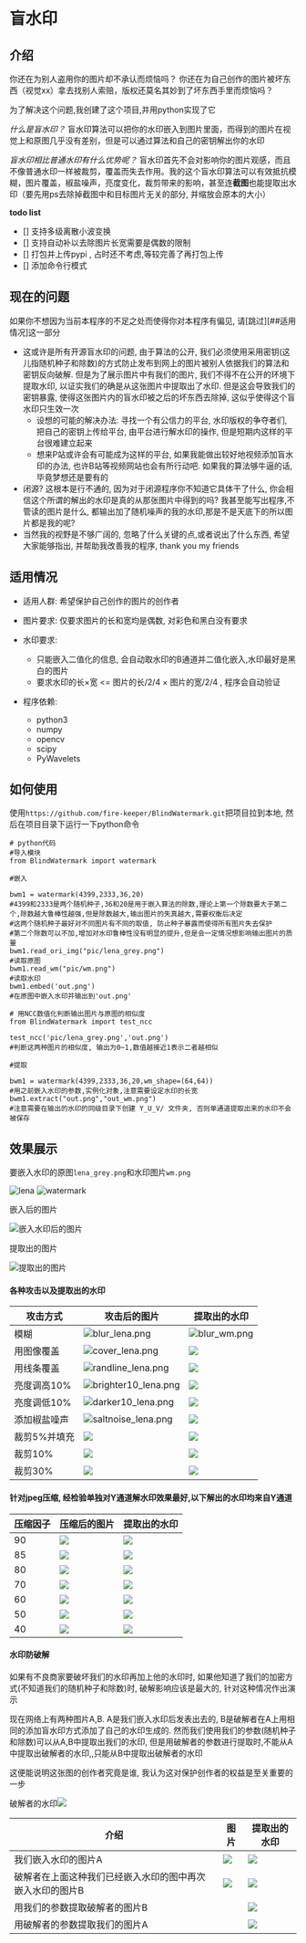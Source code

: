 # 盲水印

## 介绍

你还在为别人盗用你的图片却不承认而烦恼吗？
你还在为自己创作的图片被坏东西（视觉xx）拿去找别人索赔，版权还莫名其妙到了坏东西手里而烦恼吗？

为了解决这个问题,我创建了这个项目,并用python实现了它

*什么是盲水印？*
盲水印算法可以把你的水印嵌入到图片里面，而得到的图片在视觉上和原图几乎没有差别，但是可以通过算法和自己的密钥解出你的水印

*盲水印相比普通水印有什么优势呢？*
盲水印首先不会对影响你的图片观感，而且不像普通水印一样被裁剪，覆盖而失去作用。我的这个盲水印算法可以有效抵抗模糊，图片覆盖，椒盐噪声，亮度变化，裁剪带来的影响，甚至连**截图**也能提取出水印（要先用ps去除掉截图中和目标图片无关的部分, 并缩放会原本的大小）



**todo list**

- [] 支持多级离散小波变换
- [] 支持自动补以去除图片长宽需要是偶数的限制
- [] 打包并上传pypi , 占时还不考虑,等较完善了再打包上传
- [] 添加命令行模式



## 现在的问题

如果你不想因为当前本程序的不足之处而使得你对本程序有偏见, 请[跳过][##适用情况]这一部分

- 这或许是所有开源盲水印的问题, 由于算法的公开, 我们必须使用采用密钥(这儿指随机种子和除数)的方式防止发布到网上的图片被别人依据我们的算法和密钥反向破解. 但是为了展示图片中有我们的图片, 我们不得不在公开的环境下提取水印, 以证实我们的确是从这张图片中提取出了水印. 但是这会导致我们的密钥暴露, 使得这张图片内的盲水印被之后的坏东西去除掉, 这似乎使得这个盲水印只生效一次
  - 设想的可能的解决办法: 寻找一个有公信力的平台, 水印版权的争夺者们, 把自己的密钥上传给平台, 由平台进行解水印的操作, 但是短期内这样的平台很难建立起来
  - 想来P站或许会有可能成为这样的平台, 如果我能做出较好地视频添加盲水印的办法, 也许B站等视频网站也会有所行动吧. 如果我的算法够牛逼的话, 毕竟梦想还是要有的
- 闭源? 这根本是行不通的, 因为对于闭源程序你不知道它具体干了什么, 你会相信这个所谓的解出的水印是真的从那张图片中得到的吗? 我甚至能写出程序,不管读的图片是什么, 都输出加了随机噪声的我的水印,那是不是天底下的所以图片都是我的呢? 
- 当然我的视野是不够广阔的, 忽略了什么关键的点,或者说出了什么东西, 希望大家能够指出, 并帮助我改善我的程序, thank you my friends



## 适用情况

- 适用人群: 希望保护自己创作的图片的创作者
- 图片要求: 仅要求图片的长和宽均是偶数, 对彩色和黑白没有要求
- 水印要求: 

  - 只能嵌入二值化的信息, 会自动取水印的B通道并二值化嵌入,水印最好是黑白的图片
  - 要求水印的长×宽 <= 图片的长/2/4 ×  图片的宽/2/4  , 程序会自动验证

- 程序依赖:
  - python3
  - numpy
  - opencv
  - scipy
  - PyWavelets

## 如何使用

使用`https://github.com/fire-keeper/BlindWatermark.git`把项目拉到本地, 然后在项目目录下运行一下python命令

```
# python代码
#导入模块
from BlindWatermark import watermark
```

```
#嵌入

bwm1 = watermark(4399,2333,36,20)
#4399和2333是两个随机种子,36和20是用于嵌入算法的除数,理论上第一个除数要大于第二个,除数越大鲁棒性越强,但是除数越大,输出图片的失真越大,需要权衡后决定
#这两个随机种子最好对不同图片有不同的取值, 防止种子暴露而使得所有图片失去保护
#第二个除数可以不加,增加对水印鲁棒性没有明显的提升,但是会一定情况想影响输出图片的质量
bwm1.read_ori_img("pic/lena_grey.png")
#读取原图
bwm1.read_wm("pic/wm.png")
#读取水印
bwm1.embed('out.png')
#在原图中嵌入水印并输出到'out.png'
```

```
# 用NCC数值化判断输出图片与原图的相似度
from BlindWatermark import test_ncc
   
test_ncc('pic/lena_grey.png','out.png')
#判断这两种图片的相似度, 输出为0~1,数值越接近1表示二者越相似
```



```
#提取

bwm1 = watermark(4399,2333,36,20,wm_shape=(64,64))
#用之前嵌入水印的参数,实例化对象,注意需要设定水印的长宽
bwm1.extract("out.png","out_wm.png")   
#注意需要在输出的水印的同级目录下创建 Y_U_V/ 文件夹, 否则单通道提取出来的水印不会被保存
```





## 效果展示

要嵌入水印的原图`lena_grey.png`和水印图片`wm.png`

![lena](./pic/lena_grey.png?imageMogr2/auto-orient/strip%7CimageView2/2/w/200)  ![watermark](./pic/wm.png?imageMogr2/auto-orient/strip%7CimageView2/2/w/100) 

嵌入后的图片

![嵌入水印后的图片](./pics_for_show/grey/output/attack/ori_lena.png)

提取出的图片

![提取出的图片](./pics_for_show/grey/extract/ori_wm.png)

#### 各种攻击以及提取出的水印

| 攻击方式     | 攻击后的图片                                                 | 提取出的水印                                           |
| ------------ | ------------------------------------------------------------ | ------------------------------------------------------ |
| 模糊         | ![blur_lena.png](./pics_for_show/grey/output/attack/blur_lena.png) | ![blur_wm.png](./pics_for_show/grey/extract/blur_wm.png) |
| 用图像覆盖   | ![cover_lena.png](./pics_for_show/grey/output/attack/cover_lena.png) | ![](./pics_for_show/grey/extract/cover_wm.png)           |
| 用线条覆盖   | ![randline_lena.png](./pics_for_show/grey/output/attack/randline_lena.png) | ![](./pics_for_show/grey/extract/randline_wm.png)        |
| 亮度调高10%  | ![brighter10_lena.png](./pics_for_show/grey/output/attack/brighter10_lena.png) | ![](./pics_for_show/grey/extract/brighter10_wm.png)      |
| 亮度调低10%  | ![darker10_lena.png](./pics_for_show/grey/output/attack/darker10_lena.png) | ![](./pics_for_show/grey/extract/darker10_wm.png)        |
| 添加椒盐噪声 | ![saltnoise_lena.png](./pics_for_show/grey/output/attack/saltnoise_lena.png) | ![](./pics_for_show/grey/extract/saltnoise_wm.png)       |
| 裁剪5%并填充 | ![](./pics_for_show/grey/output/attack/chop5_lena.png)         | ![](./pics_for_show/grey/extract/chop5_wm.png)           |
| 裁剪10%      | ![](./pics_for_show/grey/output/attack/chop10_lena.png)        | ![](./pics_for_show/grey/extract/chop10_wm.png)          |
| 裁剪30%      | ![](./pics_for_show/grey/output/attack/chop30_lena.png)        | ![](./pics_for_show/grey/extract/chop30_wm.png)          |

#### 针对jpeg压缩, 经检验单独对Y通道解水印效果最好,以下解出的水印均来自Y通道

| 压缩因子 | 压缩后的图片                                           | 提取出的水印                                          |
| -------- | ------------------------------------------------------ | ----------------------------------------------------- |
| 90       | ![](./pics_for_show/grey/output/attack/jpeg_90_lena.jpg) | ![](./pics_for_show/grey/extract/Y_U_V/Yjpeg_90_wm.png) |
| 85       | ![](./pics_for_show/grey/output/attack/jpeg_85_lena.jpg) | ![](./pics_for_show/grey/extract/Y_U_V/Yjpeg_85_wm.png) |
| 80       | ![](./pics_for_show/grey/output/attack/jpeg_80_lena.jpg) | ![](./pics_for_show/grey/extract/Y_U_V/Yjpeg_80_wm.png) |
| 70       | ![](./pics_for_show/grey/output/attack/jpeg_70_lena.jpg) | ![](./pics_for_show/grey/extract/Y_U_V/Yjpeg_70_wm.png) |
| 60       | ![](./pics_for_show/grey/output/attack/jpeg_60_lena.jpg) | ![](./pics_for_show/grey/extract/Y_U_V/Yjpeg_60_wm.png) |
| 50       | ![](./pics_for_show/grey/output/attack/jpeg_50_lena.jpg) | ![](./pics_for_show/grey/extract/Y_U_V/Yjpeg_50_wm.png) |
| 40       | ![](./pics_for_show/grey/output/attack/jpeg_40_lena.jpg) | ![](./pics_for_show/grey/extract/Y_U_V/Yjpeg_40_wm.png) |

#### 水印防破解

如果有不良商家要破坏我们的水印再加上他的水印时, 如果他知道了我们的加密方式(不知道我们的随机种子和除数)时, 破解影响应该是最大的, 针对这种情况作出演示

现在网络上有两种图片A,B. A是我们嵌入水印后发表出去的, B是破解者在A上用相同的添加盲水印方式添加了自己的水印生成的. 然而我们使用我们的参数(随机种子和除数)可以从A,B中提取出我们的水印, 但是用破解者的参数进行提取时,不能从A中提取出破解者的水印,,只能从B中提取出破解者的水印

这便能说明这张图的创作者究竟是谁, 我认为这对保护创作者的权益是至关重要的一步

破解者的水印![](pic/wm2.png)

| 介绍                                                      | 图片                                        | 提取出的水印                                     |
| --------------------------------------------------------- | ------------------------------------------- | ------------------------------------------------ |
| 我们嵌入水印的图片A                                       | ![](./pics_for_show/grey/anti-crack/out.png)  | ![](./pics_for_show/grey/anti-crack/out_wm.png)    |
| 破解者在上面这种我们已经嵌入水印的图中再次嵌入水印的图片B | ![](./pics_for_show/grey/anti-crack/out2.png) | ![](./pics_for_show/grey/anti-crack/out_wm2.png)   |
| 用我们的参数提取破解者的图片B                             |                                             | ![](./pics_for_show/grey/anti-crack/bwm1_out2.png) |
| 用破解者的参数提取我们的图片A                             |                                             | ![](./pics_for_show/grey/anti-crack/bwm2_out.png)  |

